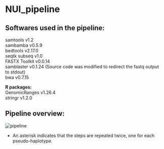 # NUI_pipeline

## Softwares used in the pipeline:
samtools v1.2 <br>
sambamba v0.5.9 <br>
bedtools v2.17.0 <br>
seqtk subseq v1.0 <br>
FASTX Toolkit v0.0.14 <br>
samblaster v0.1.24 (Source code was modified to redirect the fastq output to stdout) <br>
bwa v0.7.15

**R packages:** <br>
GenomicRanges v1.26.4 <br>
stringr v1.2.0 <br>

## Pipeline overview:
![pipeline](https://user-images.githubusercontent.com/22200237/40133546-f892daa8-58f4-11e8-9f16-2b68354be019.jpg)
* An asterisk indicates that the steps are repeated twice, one for each pseudo-haplotype.
